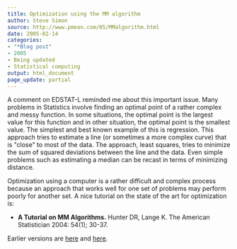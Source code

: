 ```yaml
---
title: Optimization using the MM algorithm
author: Steve Simon
source: http://www.pmean.com/05/MMalgorithm.html
date: 2005-02-14
categories:
- "*Blog post"
- 2005
- Being updated
- Statistical computing
output: html_document
page_update: partial
---
```

A comment on EDSTAT-L reminded me about this important issue. Many
problems in Statistics involve finding an optimal point of a rather
complex and messy function. In some situations, the optimal point is the
largest value for this function and in other situation, the optimal
point is the smallest value. The simplest and best known example of this
is regression. This approach tries to estimate a line (or sometimes a
more complex curve) that is "close" to most of the data. The approach,
least squares, tries to minimize the sum of squared deviations between
the line and the data. Even simple problems such as estimating a median
can be recast in terms of minimizing distance.

Optimization using a computer is a rather difficult and complex process
because an approach that works well for one set of problems may perform
poorly for another set. A nice tutorial on the state of the art for
optimization is:

- **A Tutorial on MM Algorithms.** Hunter DR, Lange K. The American
Statistician 2004: 54(1); 30-37.

Earlier versions are [here][sim1] and [here][sim2].


[sim1]: http://www.pmean.com/05/MMalgorithm.html
[sim2]: http://new.pmean.com/mm-optimization/
